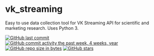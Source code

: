 # vk_streaming
Easy to use data collection tool for VK Streaming API for scientific and marketing research. Uses Python 3.

[![GitHub last commit](https://img.shields.io/github/last-commit/marinskiy/vk_streaming.svg)](https://github.com/marinskiy/vk_streaming) 
[![GitHub commit activity the past week, 4 weeks, year](https://img.shields.io/github/commit-activity/y/marinskiy/vk_streaming.svg)](https://github.com/marinskiy/vk_streaming)
[![GitHub repo size in bytes](https://img.shields.io/github/repo-size/marinskiy/vk_streaming.svg)](https://github.com/marinskiy/vk_streaming) 
[![GitHub stars](https://img.shields.io/github/stars/marinskiy/vk_streaming.svg)](https://github.com/marinskiy/vk_streaming)
